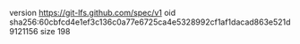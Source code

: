 version https://git-lfs.github.com/spec/v1
oid sha256:60cbfcd4e1ef3c136c0a77e6725ca4e5328992cf1af1dacad863e521d9121156
size 198
